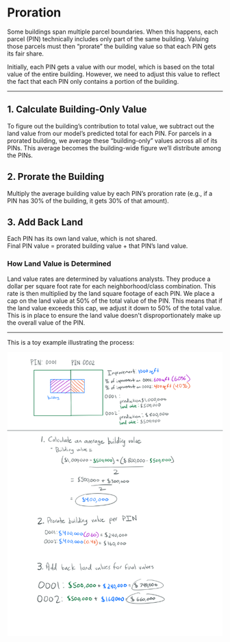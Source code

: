 # Proration

Some buildings span multiple parcel boundaries. When this happens, each parcel (PIN) technically includes only part of the same building. Valuing those parcels must then “prorate” the building value so that each PIN gets its fair share.  

Initially, each PIN gets a value with our model, which is based on the total value of the entire building. However, we need to adjust this value to reflect the fact that each PIN only contains a portion of the building.

---

## 1. Calculate Building-Only Value

To figure out the building’s contribution to total value, we subtract out the land value from our model’s predicted total for each PIN. For parcels in a prorated building, we average these “building-only” values across all of its PINs. This average becomes the building-wide figure we’ll distribute among the PINs.

## 2. Prorate the Building

Multiply the average building value by each PIN’s proration rate (e.g., if a PIN has 30% of the building, it gets 30% of that amount).

## 3. Add Back Land

Each PIN has its own land value, which is not shared.  
Final PIN value = prorated building value + that PIN’s land value.

### How Land Value is Determined

Land value rates are determined by valuations analysts. They produce a dollar per square foot rate for
each neighborhood/class combination. This rate is then multiplied by the land square footage of each PIN.
We place a cap on the land value at 50% of the total value of the PIN. This means that if the land value
exceeds this cap, we adjust it down to 50% of the total value. This is in place to ensure the land value
doesn't disproportionately make up the overall value of the PIN.

---

This is a toy example illustrating the process:

![](/Residential/Proration/proration_explainer.PNG)
